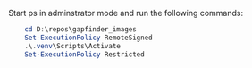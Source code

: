 Start ps in adminstrator mode and run the following commands:

```powershell
    cd D:\repos\gapfinder_images
    Set-ExecutionPolicy RemoteSigned
    .\.venv\Scripts\Activate
    Set-ExecutionPolicy Restricted
```
